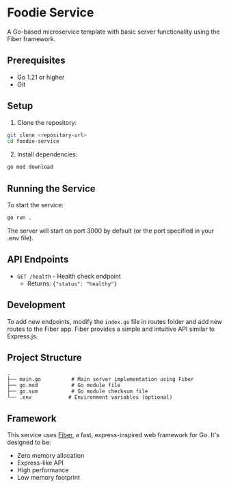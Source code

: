 # Foodie Service

A Go-based microservice template with basic server functionality using the Fiber framework.

## Prerequisites

- Go 1.21 or higher
- Git

## Setup

1. Clone the repository:
```bash
git clone <repository-url>
cd foodie-service
```

2. Install dependencies:
```bash
go mod download
```

## Running the Service

To start the service:

```bash
go run .
```

The server will start on port 3000 by default (or the port specified in your .env file).

## API Endpoints

- `GET /health` - Health check endpoint
  - Returns: `{"status": "healthy"}`

## Development

To add new endpoints, modify the `index.go` file in routes folder and add new routes to the Fiber app. Fiber provides a simple and intuitive API similar to Express.js.

## Project Structure

```
.
├── main.go          # Main server implementation using Fiber
├── go.mod           # Go module file
├── go.sum           # Go module checksum file
└── .env            # Environment variables (optional)
```

## Framework

This service uses [Fiber](https://github.com/gofiber/fiber), a fast, express-inspired web framework for Go. It's designed to be:
- Zero memory allocation
- Express-like API
- High performance
- Low memory footprint 

